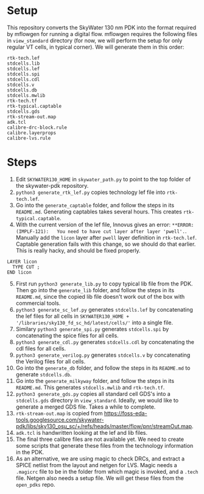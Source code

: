 # Setup

This repository converts the SkyWater 130 nm PDK into the format required by mflowgen for running a digital flow. mflowgen requires the following files in `view_standard` directory (for now, we will perform the setup for only regular VT cells, in typical corner). We will generate them in this order:
```
rtk-tech.lef
stdcells.lib
stdcells.lef
stdcells.spi
stdcells.cdl
stdcells.v
stdcells.db
stdcells.mwlib
rtk-tech.tf
rtk-typical.captable
stdcells.gds
rtk-stream-out.map
adk.tcl
calibre-drc-block.rule
calibre.layerprops
calibre-lvs.rule
```

# Steps
1. Edit `SKYWATER130_HOME` in `skywater_path.py` to point to the top folder of the skywater-pdk repository.
2. `python3 generate_rtk_lef.py` copies technology lef file into `rtk-tech.lef`.  
3. Go into the `generate_captable` folder, and follow the steps in its `README.md`. Generating captables takes several hours. This creates `rtk-typical.captable`.
4. With the current version of the lef file, Innovus gives an error: `**ERROR: (IMPLF-121):   You need to have cut layer after layer 'pwell'.`. Manually add the `licon` layer after `pwell` layer definition in `rtk-tech.lef`. Captable generation fails with this change, so we should do that earlier. This is really hacky, and should be fixed properly.
```
LAYER licon
  TYPE CUT ;
END licon 
```
5. First run `python3 generate_lib.py` to copy typical lib file from the PDK. Then go into the `generate_lib` folder, and follow the steps in its `README.md`, since the copied lib file doesn't work out of the box with commercial tools.
6. `python3 generate_sc_lef.py` generates `stdcells.lef` by concatenating the lef files for all cells in `SKYWATER130_HOME + '/libraries/sky130_fd_sc_hd/latest/cells/'` into a single file.
7. Similary `python3 generate_spi.py` generates `stdcells.spi` by concatenating the spice files for all cells.
8. `python3 generate_cdl.py` generates `stdcells.cdl` by concatenating the cdl files for all cells.
9. `python3 generate_verilog.py` generates `stdcells.v` by concatenating the Verilog files for all cells.
10. Go into the `generate_db` folder, and follow the steps in its `README.md` to generate `stdcells.db`.
11. Go into the `generate_milkyway` folder, and follow the steps in its `README.md`. This generates `stdcells.mwlib` and `rtk-tech.tf`.
12. `python3 generate_gds.py` copies all standard cell GDS's into a `stdcells.gds` directory in `view_standard`. Ideally, we would like to generate a merged GDS file. Takes a while to complete.
13. `rtk-stream-out.map` is copied from https://foss-eda-tools.googlesource.com/skywater-pdk/libs/sky130_osu_sc/+/refs/heads/master/flow/pnr/streamOut.map.
14. `adk.tcl` is handwritten looking at the lef and lib files.
15. The final three calibre files are not available yet. We need to create some scripts that generate these files from the technology information in the PDK. 
16. As an alternative, we are using magic to check DRCs, and extract a SPICE netlist from the layout and netgen for LVS. Magic needs a `.magicrc` file to be in the folder from which magic is invoked, and a `.tech` file. Netgen also needs a setup file. We will get these files from the `open_pdks` repo.
